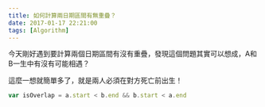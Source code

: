 ```yaml
---
title: 如何計算兩日期區間有無重疊？
date: 2017-01-17 22:21:00
tags: [Algorithm]
---
```


今天剛好遇到要計算兩個日期區間有沒有重疊，發現這個問題其實可以想成，A和B一生中有沒有可能相遇？  

這麼一想就簡單多了，就是兩人必須在對方死亡前出生！

``` javascript
var isOverlap = a.start < b.end && b.start < a.end
```